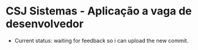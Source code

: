 # CSJ Sistemas - Aplicação a vaga de desenvolvedor
- Current status: waiting for feedback so i can upload the new commit.
